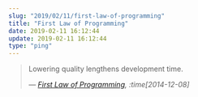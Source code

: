 ```yaml
---
slug: "2019/02/11/first-law-of-programming"
title: "First Law of Programming"
date: 2019-02-11 16:12:44
update: 2019-02-11 16:12:44
type: "ping"
---
```


> Lowering quality lengthens development time.
>
> <cite>&mdash; [First Law of Programming](https://wiki.c2.com/?FirstLawOfProgramming), :time[2014-12-08]</cite>

